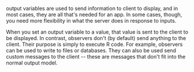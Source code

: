 output variables are used to send information to client to display, and in most cases, they are all that's needed for an app. In some cases, though, you need more flexibility in what the server does in response to inputs.

When you set an output variable to a value, that value is sent to the client to be displayed. In contrast, observers don't (by default) send anything to the client. Their purpose is simply to execute R code. For example, observers can be used to write to files or databases. They can also be used send custom messages to the client -- these are messages that don't fit into the normal output model.